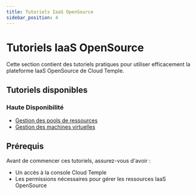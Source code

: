 ```yaml
---
title: Tutoriels IaaS OpenSource
sidebar_position: 4
---
```


# Tutoriels IaaS OpenSource

Cette section contient des tutoriels pratiques pour utiliser efficacement la plateforme IaaS OpenSource de Cloud Temple.

## Tutoriels disponibles

### Haute Disponibilité
- [Gestion des pools de ressources](tutorials/high_availability/manage_pool.md)
- [Gestion des machines virtuelles](tutorials/high_availability/manage_vm.md)

## Prérequis

Avant de commencer ces tutoriels, assurez-vous d'avoir :

- Un accès à la console Cloud Temple
- Les permissions nécessaires pour gérer les ressources IaaS OpenSource